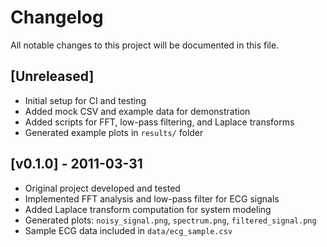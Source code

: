 # Changelog

All notable changes to this project will be documented in this file.

## [Unreleased]
- Initial setup for CI and testing
- Added mock CSV and example data for demonstration
- Added scripts for FFT, low-pass filtering, and Laplace transforms
- Generated example plots in `results/` folder

## [v0.1.0] - 2011-03-31
- Original project developed and tested
- Implemented FFT analysis and low-pass filter for ECG signals
- Added Laplace transform computation for system modeling
- Generated plots: `noisy_signal.png`, `spectrum.png`, `filtered_signal.png`
- Sample ECG data included in `data/ecg_sample.csv`
